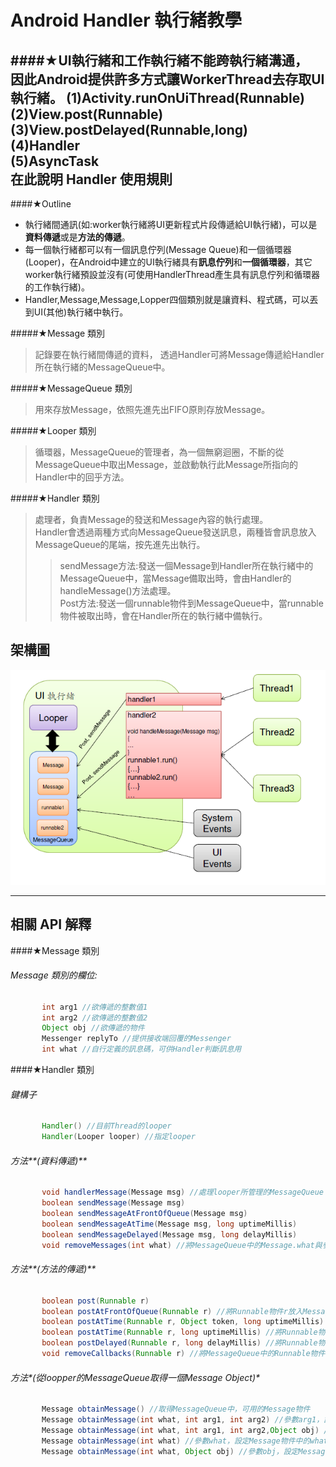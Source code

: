 Android Handler 執行緒教學
==============================
####★UI執行緒和工作執行緒不能跨執行緒溝通，<br/>因此Android提供許多方式讓WorkerThread去存取UI執行緒。
(1)Activity.runOnUiThread(Runnable)   
(2)View.post(Runnable)    
(3)View.postDelayed(Runnable,long)    
(4)Handler    
(5)AsyncTask    
在此說明 Handler 使用規則
---------------------------------
####★Outline
* 執行緒間通訊(如:worker執行緒將UI更新程式片段傳遞給UI執行緒)，可以是**資料傳遞**或是**方法的傳遞**。
* 每一個執行緒都可以有一個訊息佇列(Message Queue)和一個循環器(Looper)，在Android中建立的UI執行緒具有**訊息佇列**和**一個循環器**，其它worker執行緒預設並沒有(可使用HandlerThread產生具有訊息佇列和循環器的工作執行緒)。
* Handler,Message,Message,Lopper四個類別就是讓資料、程式碼，可以丟到UI(其他)執行緒中執行。

#####★Message 類別
> 記錄要在執行緒間傳遞的資料， 透過Handler可將Message傳遞給Handler所在執行緒的MessageQueue中。

#####★MessageQueue 類別
> 用來存放Message，依照先進先出FIFO原則存放Message。

#####★Looper 類別
> 循環器，MessageQueue的管理者，為一個無窮迴圈，不斷的從MessageQueue中取出Message，並啟動執行此Message所指向的Handler中的回乎方法。

#####★Handler 類別
> 處理者，負責Message的發送和Message內容的執行處理。    
> Handler會透過兩種方式向MessageQueue發送訊息，兩種皆會訊息放入MessageQueue的尾端，按先進先出執行。
>> sendMessage方法:發送一個Message到Handler所在執行緒中的MessageQueue中，當Message備取出時，會由Handler的handleMessage()方法處理。    
>> Post方法:發送一個runnable物件到MessageQueue中，當runnable物件被取出時，會在Handler所在的執行緒中備執行。

架構圖
---------------------------
 ![github](https://github.com/MurrayShay/Android_Studio_Handler/blob/master/systemChat.PNG "github")  

* * * *
相關 API 解釋
-------------------------------
####★Message 類別
###### Message 類別的欄位:
``` JAVA
       int arg1 //欲傳遞的整數值1 
       int arg2 //欲傳遞的整數值2   
       Object obj //欲傳遞的物件
       Messenger replyTo //提供接收端回覆的Messenger
       int what //自行定義的訊息碼，可供Handler判斷訊息用
```
####★Handler 類別
###### 鍵構子
``` JAVA
       Handler() //目前Thread的looper
       Handler(Looper looper) //指定looper
```
###### 方法**(資料傳遞)**
``` JAVA
       void handlerMessage(Message msg) //處理looper所管理的MessageQueue
       boolean sendMessage(Message msg)
       boolean sendMessageAtFrontOfQueue(Message msg)
       boolean sendMessageAtTime(Message msg, long uptimeMillis)
       boolean sendMessageDelayed(Message msg, long delayMillis)
       void removeMessages(int what) //將MessageQueue中的Message.what與參數what相符的訊息移除
```
###### 方法**(方法的傳遞)**
``` JAVA
       boolean post(Runnable r)
       boolean postAtFrontOfQueue(Runnable r) //將Runnable物件r放入MessageQueue的最前方
       boolean postAtTime(Runnable r, Object token, long uptimeMillis)
       boolean postAtTime(Runnable r, long uptimeMillis) //將Runnable物件r放入MessageQueue中,當時間到達參數uptimeMillis指定時間時，此Runnable物件會被執行
       boolean postDelayed(Runnable r, long delayMillis) //將Runnable物件r放入MessageQueue中,延遲參數delayMillis指定時間時，此Runnable物件會被執行
       void removeCallbacks(Runnable r) //將MessageQueue中的Runnable物件r移除
```
###### 方法*(從loopper的MessageQueue取得一個Message Object)*
``` JAVA
       Message obtainMessage() //取得MessageQueue中，可用的Message物件
       Message obtainMessage(int what, int arg1, int arg2) //參數arg1，設定Message物件中的arg1屬性值
       Message obtainMessage(int what, int arg1, int arg2,Object obj) //參數arg2，設定Message物件中的arg2屬性值
       Message obtainMessage(int what) //參數what，設定Message物件中的what屬性值
       Message obtainMessage(int what, Object obj) //參數obj，設定Message物件中的obj屬性值
````
